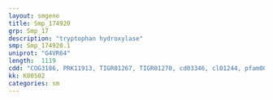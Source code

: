 ```yaml
---
layout: smgene
title: Smp_174920
grp: Smp_17
description: "tryptophan hydroxylase"
smp: Smp_174920.1
uniprot: "G4VR64"
length:  1119
cdd: "COG3186, PRK11913, TIGR01267, TIGR01270, cd03346, cl01244, pfam00351"
kk: K00502
categories: sm
---
```

